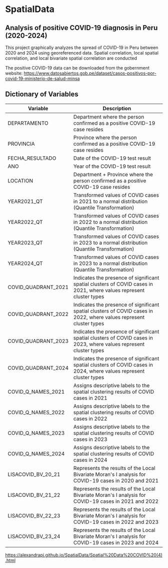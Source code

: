 # SpatialData
## Analysis of positive COVID-19 diagnosis in Peru (2020-2024)
This project graphically analyzes the spread of COVID-19 in Peru between 2020 and 2024 using georeferenced data. Spatial correlation, local spatial correlation, and local bivariate spatial correlation are conducted

The positive COVID-19 data can be downloaded from the gobernment website: https://www.datosabiertos.gob.pe/dataset/casos-positivos-por-covid-19-ministerio-de-salud-minsa

## Dictionary of Variables
| Variable              | Description                                                                                                       |
|-----------------------|-------------------------------------------------------------------------------------------------------------------|
|DEPARTAMENTO           |Department where the person confirmed as a positive COVID-19 case resides                                          |
|PROVINCIA              |Province where the person confirmed as a positive COVID-19 case resides                                            |
|FECHA_RESULTADO        |Date of the COVID-19 test result                                                                                   |
|ANO                    |Year of the COVID-19 test result                                                                                   |
|LOCATION               |Department + Province where the person confirmed as a positive COVID-19 case resides                               |                               
|YEAR2021_QT            |Transformed values of COVID cases in 2021 to a normal distribution (Quantile Transformation)                       |
|YEAR2022_QT            |Transformed values of COVID cases in 2022 to a normal distribution (Quantile Transformation)                       |
|YEAR2023_QT            |Transformed values of COVID cases in 2023 to a normal distribution (Quantile Transformation)                       |
|YEAR2024_QT            |Transformed values of COVID cases in 2023 to a normal distribution (Quantile Transformation)                       |
|COVID_QUADRANT_2021    |Indicates the presence of significant spatial clusters of COVID cases in 2021, where values represent cluster types|
|COVID_QUADRANT_2022    |Indicates the presence of significant spatial clusters of COVID cases in 2022, where values represent cluster types|
|COVID_QUADRANT_2023    |Indicates the presence of significant spatial clusters of COVID cases in 2023, where values represent cluster types|
|COVID_QUADRANT_2024    |Indicates the presence of significant spatial clusters of COVID cases in 2024, where values represent cluster types|
|COVID_Q_NAMES_2021     |Assigns descriptive labels to the spatial clustering results of COVID cases in 2021                                |
|COVID_Q_NAMES_2022     |Assigns descriptive labels to the spatial clustering results of COVID cases in 2022                                |
|COVID_Q_NAMES_2023     |Assigns descriptive labels to the spatial clustering results of COVID cases in 2023                                |
|COVID_Q_NAMES_2024     |Assigns descriptive labels to the spatial clustering results of COVID cases in 2024                                |
|LISACOVID_BV_20_21     |Represents the results of the Local Bivariate Moran's I analysis for COVID-19 cases in 2020 and 2021               |
|LISACOVID_BV_21_22     |Represents the results of the Local Bivariate Moran's I analysis for COVID-19 cases in 2021 and 2022               |
|LISACOVID_BV_22_23     |Represents the results of the Local Bivariate Moran's I analysis for COVID-19 cases in 2022 and 2023               |
|LISACOVID_BV_23_24     |Represents the results of the Local Bivariate Moran's I analysis for COVID-19 cases in 2023 and 2024               |

https://alexandrapj.github.io/SpatialData/Spatial%20Data%20COVID%20(4).html
